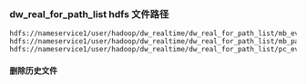 
### dw_real_for_path_list hdfs 文件路径
```
hdfs://nameservice1/user/hadoop/dw_realtime/dw_real_for_path_list/mb_event_hash2
hdfs://nameservice1/user/hadoop/dw_realtime/dw_real_for_path_list/mb_pageinfo_hash2
hdfs://nameservice1/user/hadoop/dw_realtime/dw_real_for_path_list/pc_events_hash3
```

#### 删除历史文件
